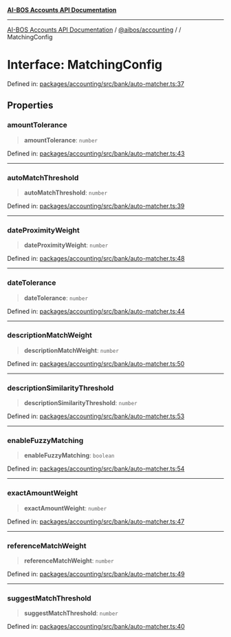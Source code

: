 [**AI-BOS Accounts API Documentation**](../../../README.md)

***

[AI-BOS Accounts API Documentation](../../../README.md) / [@aibos/accounting](../README.md) / [](../README.md) / MatchingConfig

# Interface: MatchingConfig

Defined in: [packages/accounting/src/bank/auto-matcher.ts:37](https://github.com/pohlai88/accounts/blob/48103fb36d28b2b9bfb33472b6de2f719773cde9/packages/accounting/src/bank/auto-matcher.ts#L37)

## Properties

### amountTolerance

> **amountTolerance**: `number`

Defined in: [packages/accounting/src/bank/auto-matcher.ts:43](https://github.com/pohlai88/accounts/blob/48103fb36d28b2b9bfb33472b6de2f719773cde9/packages/accounting/src/bank/auto-matcher.ts#L43)

***

### autoMatchThreshold

> **autoMatchThreshold**: `number`

Defined in: [packages/accounting/src/bank/auto-matcher.ts:39](https://github.com/pohlai88/accounts/blob/48103fb36d28b2b9bfb33472b6de2f719773cde9/packages/accounting/src/bank/auto-matcher.ts#L39)

***

### dateProximityWeight

> **dateProximityWeight**: `number`

Defined in: [packages/accounting/src/bank/auto-matcher.ts:48](https://github.com/pohlai88/accounts/blob/48103fb36d28b2b9bfb33472b6de2f719773cde9/packages/accounting/src/bank/auto-matcher.ts#L48)

***

### dateTolerance

> **dateTolerance**: `number`

Defined in: [packages/accounting/src/bank/auto-matcher.ts:44](https://github.com/pohlai88/accounts/blob/48103fb36d28b2b9bfb33472b6de2f719773cde9/packages/accounting/src/bank/auto-matcher.ts#L44)

***

### descriptionMatchWeight

> **descriptionMatchWeight**: `number`

Defined in: [packages/accounting/src/bank/auto-matcher.ts:50](https://github.com/pohlai88/accounts/blob/48103fb36d28b2b9bfb33472b6de2f719773cde9/packages/accounting/src/bank/auto-matcher.ts#L50)

***

### descriptionSimilarityThreshold

> **descriptionSimilarityThreshold**: `number`

Defined in: [packages/accounting/src/bank/auto-matcher.ts:53](https://github.com/pohlai88/accounts/blob/48103fb36d28b2b9bfb33472b6de2f719773cde9/packages/accounting/src/bank/auto-matcher.ts#L53)

***

### enableFuzzyMatching

> **enableFuzzyMatching**: `boolean`

Defined in: [packages/accounting/src/bank/auto-matcher.ts:54](https://github.com/pohlai88/accounts/blob/48103fb36d28b2b9bfb33472b6de2f719773cde9/packages/accounting/src/bank/auto-matcher.ts#L54)

***

### exactAmountWeight

> **exactAmountWeight**: `number`

Defined in: [packages/accounting/src/bank/auto-matcher.ts:47](https://github.com/pohlai88/accounts/blob/48103fb36d28b2b9bfb33472b6de2f719773cde9/packages/accounting/src/bank/auto-matcher.ts#L47)

***

### referenceMatchWeight

> **referenceMatchWeight**: `number`

Defined in: [packages/accounting/src/bank/auto-matcher.ts:49](https://github.com/pohlai88/accounts/blob/48103fb36d28b2b9bfb33472b6de2f719773cde9/packages/accounting/src/bank/auto-matcher.ts#L49)

***

### suggestMatchThreshold

> **suggestMatchThreshold**: `number`

Defined in: [packages/accounting/src/bank/auto-matcher.ts:40](https://github.com/pohlai88/accounts/blob/48103fb36d28b2b9bfb33472b6de2f719773cde9/packages/accounting/src/bank/auto-matcher.ts#L40)
